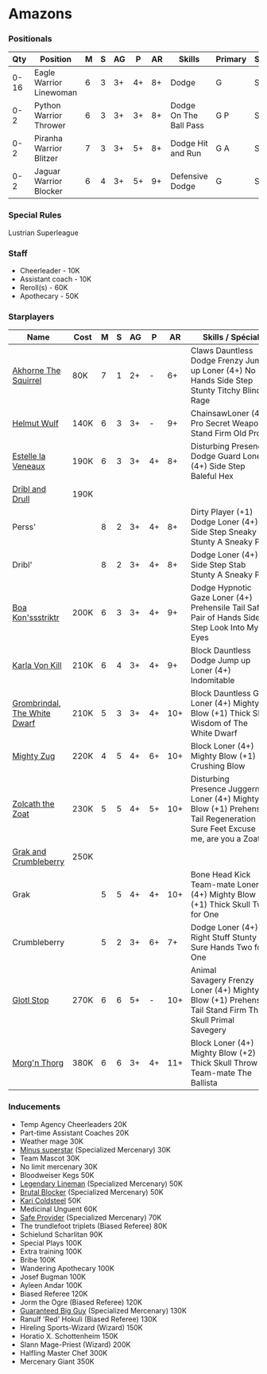 ﻿# Amazons

### Positionals
| Qty  | Position                | M | S | AG | P  | AR | Skills                 | Primary | Secondary | Cost |
| ---- | ----------------------- | - | - | -- | -- | -- | ---------------------- | ------- | --------- | ---- |
| 0-16 | Eagle Warrior Linewoman | 6 | 3 | 3+ | 4+ | 8+ | Dodge                  | G       | S A      | 50K  |
| 0-2  | Python Warrior Thrower  | 6 | 3 | 3+ | 3+ | 8+ | Dodge On The Ball Pass | G P    | S A      | 80K  |
| 0-2  | Piranha Warrior Blitzer | 7 | 3 | 3+ | 5+ | 8+ | Dodge Hit and Run      | G A     | S         | 90K  |
| 0-2  | Jaguar Warrior Blocker  | 6 | 4 | 3+ | 5+ | 9+ | Defensive Dodge        | G       | S         | 110K |

### Special Rules
Lustrian Superleague

### Staff
* Cheerleader - 10K
* Assistant coach - 10K
* Reroll(s) - 60K
* Apothecary - 50K

### Starplayers
| Name                                                        | Cost | M | S | AG | P  | AR  | Skills / Spécial                                                                                                             |
| ----------------------------------------------------------- | ---- | - | - | -- | -- | --- | ----------------------------------------------------------------------------------------------------------------------------- |
| [Akhorne The Squirrel](../starplayers/Akhorne_The_Squirrel.md) | 80K  | 7 | 1 | 2+ | -  | 6+  | Claws Dauntless Dodge Frenzy Jump up Loner (4+) No Hands Side Step Stunty Titchy Blind Rage                       |
| [Helmut Wulf](../starplayers/Helmut_Wulf.md)                                                 | 140K | 6 | 3 | 3+ | -  | 9+  | ChainsawLoner (4+) Pro Secret Weapon Stand Firm Old Pro                                                                       |
| [Estelle la Veneaux](../starplayers/Estelle_la_Veneaux.md)                                          | 190K | 6 | 3 | 3+ | 4+ | 8+  | Disturbing Presence Dodge Guard Loner (4+) Side Step Baleful Hex                                                              |
| [Dribl and Drull](../starplayers/Dribl_and_Drull.md)                                             | 190K |   |   |    |    |     |                                                                                                                               |
| Perss'                                                      |      | 8 | 2 | 3+ | 4+ | 8+  | Dirty Player (+1) Dodge Loner (4+) Side Step Sneaky Git Stunty A Sneaky Pair                                                  |
| Dribl'                                                      |      | 8 | 2 | 3+ | 4+ | 8+  | Dodge Loner (4+) Side Step Stab Stunty A Sneaky Pair                                                                          |
| [Boa Kon'ssstriktr](../starplayers/Boa_Kon'ssstriktr.md)                                           | 200K | 6 | 3 | 3+ | 4+ | 9+  | Dodge Hypnotic Gaze Loner (4+) Prehensile Tail Safe Pair of Hands Side Step Look Into My Eyes                                |
| [Karla Von Kill](../starplayers/Karla_Von_Kill.md)                                              | 210K | 6 | 4 | 3+ | 4+ | 9+  | Block Dauntless Dodge Jump up Loner (4+) Indomitable                                                                         |
| [Grombrindal, The White Dwarf](../starplayers/Grombrindal,_The_White_Dwarf.md)                                | 210K | 5 | 3 | 3+ | 4+ | 10+ | Block Dauntless Grab Loner (4+) Mighty Blow (+1) Thick Skull Wisdom of The White Dwarf                                       |
| [Mighty Zug](../starplayers/Mighty_Zug.md)                                                  | 220K | 4 | 5 | 4+ | 6+ | 10+ | Block Loner (4+) Mighty Blow (+1) Crushing Blow                                                                              |
| [Zolcath the Zoat](../starplayers/Zolcath_the_Zoat.md)                                            | 230K | 5 | 5 | 4+ | 5+ | 10+ | Disturbing Presence Juggernaut Loner (4+) Mighty Blow (+1) Prehensile Tail Regeneration Sure Feet Excuse me, are you a Zoat? |
| [Grak and Crumbleberry](../starplayers/Grak_and_Crumbleberry.md)                                       | 250K |   |   |    |    |     |                                                                                                                               |
| Grak                                                        |      | 5 | 5 | 4+ | 4+ | 10+ | Bone Head Kick Team-mate Loner (4+) Mighty Blow (+1) Thick Skull Two for One                                                 |
| Crumbleberry                                                |      | 5 | 2 | 3+ | 6+ | 7+  | Dodge Loner (4+) Right Stuff Stunty Sure Hands Two for One                                                                    |
| [Glotl Stop](../starplayers/Glotl_Stop.md)                                                  | 270K | 6 | 6 | 5+ | -  | 10+ | Animal Savagery Frenzy Loner (4+) Mighty Blow (+1) Prehensile Tail Stand Firm Thick Skull Primal Savegery                    |
| [Morg'n Thorg](../starplayers/Morg'n_Thorg.md)                                                | 380K | 6 | 6 | 3+ | 4+ | 11+ | Block Loner (4+) Mighty Blow (+2) Thick Skull Throw Team-mate The Ballista                                                   |

### Inducements
* Temp Agency Cheerleaders
  20K
* Part-time Assistant Coaches
  20K
* Weather mage
  30K
* [Minus superstar](../starplayers/Minus_superstar.md) (Specialized Mercenary)
  30K
* Team Mascot
  30K
* No limit mercenary
  30K
* Bloodweiser Kegs
  50K
* [Legendary Lineman](../starplayers/Legendary_Lineman.md) (Specialized Mercenary)
  50K
* [Brutal Blocker](../starplayers/Brutal_Blocker.md) (Specialized Mercenary)
  50K
* [Kari Coldsteel](../starplayers/Kari_Coldsteel.md)
  50K
* Medicinal Unguent
  60K
* [Safe Provider](../starplayers/Safe_Provider.md) (Specialized Mercenary)
  70K
* The trundlefoot triplets (Biased Referee)
  80K
* Schielund Scharlitan
  90K
* Special Plays
  100K
* Extra training
  100K
* Bribe
  100K
* Wandering Apothecary
  100K
* Josef Bugman
  100K
* Ayleen Andar
  100K
* Biased Referee
  120K
* Jorm the Ogre (Biased Referee)
  120K
* [Guaranteed Big Guy](../starplayers/Guaranteed_Big_Guy.md) (Specialized Mercenary)
  130K
* Ranulf 'Red' Hokuli (Biased Referee)
  130K
* Hireling Sports-Wizard (Wizard)
  150K
* Horatio X. Schottenheim
  150K
* Slann Mage-Priest (Wizard)
  200K
* Halfling Master Chef
  300K
* Mercenary Giant
  350K
